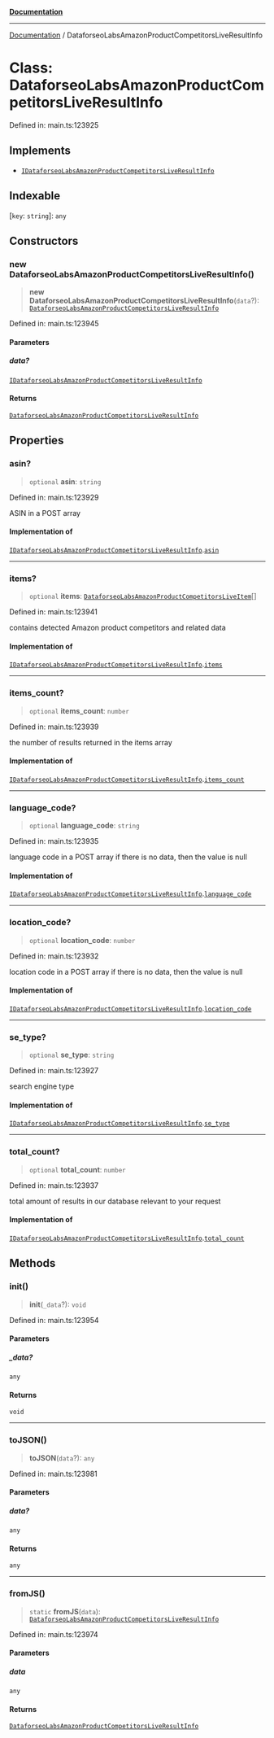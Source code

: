 [**Documentation**](../README.md)

***

[Documentation](../README.md) / DataforseoLabsAmazonProductCompetitorsLiveResultInfo

# Class: DataforseoLabsAmazonProductCompetitorsLiveResultInfo

Defined in: main.ts:123925

## Implements

- [`IDataforseoLabsAmazonProductCompetitorsLiveResultInfo`](../interfaces/IDataforseoLabsAmazonProductCompetitorsLiveResultInfo.md)

## Indexable

\[`key`: `string`\]: `any`

## Constructors

### new DataforseoLabsAmazonProductCompetitorsLiveResultInfo()

> **new DataforseoLabsAmazonProductCompetitorsLiveResultInfo**(`data`?): [`DataforseoLabsAmazonProductCompetitorsLiveResultInfo`](DataforseoLabsAmazonProductCompetitorsLiveResultInfo.md)

Defined in: main.ts:123945

#### Parameters

##### data?

[`IDataforseoLabsAmazonProductCompetitorsLiveResultInfo`](../interfaces/IDataforseoLabsAmazonProductCompetitorsLiveResultInfo.md)

#### Returns

[`DataforseoLabsAmazonProductCompetitorsLiveResultInfo`](DataforseoLabsAmazonProductCompetitorsLiveResultInfo.md)

## Properties

### asin?

> `optional` **asin**: `string`

Defined in: main.ts:123929

ASIN in a POST array

#### Implementation of

[`IDataforseoLabsAmazonProductCompetitorsLiveResultInfo`](../interfaces/IDataforseoLabsAmazonProductCompetitorsLiveResultInfo.md).[`asin`](../interfaces/IDataforseoLabsAmazonProductCompetitorsLiveResultInfo.md#asin)

***

### items?

> `optional` **items**: [`DataforseoLabsAmazonProductCompetitorsLiveItem`](DataforseoLabsAmazonProductCompetitorsLiveItem.md)[]

Defined in: main.ts:123941

contains detected Amazon product competitors and related data

#### Implementation of

[`IDataforseoLabsAmazonProductCompetitorsLiveResultInfo`](../interfaces/IDataforseoLabsAmazonProductCompetitorsLiveResultInfo.md).[`items`](../interfaces/IDataforseoLabsAmazonProductCompetitorsLiveResultInfo.md#items)

***

### items\_count?

> `optional` **items\_count**: `number`

Defined in: main.ts:123939

the number of results returned in the items array

#### Implementation of

[`IDataforseoLabsAmazonProductCompetitorsLiveResultInfo`](../interfaces/IDataforseoLabsAmazonProductCompetitorsLiveResultInfo.md).[`items_count`](../interfaces/IDataforseoLabsAmazonProductCompetitorsLiveResultInfo.md#items_count)

***

### language\_code?

> `optional` **language\_code**: `string`

Defined in: main.ts:123935

language code in a POST array
if there is no data, then the value is null

#### Implementation of

[`IDataforseoLabsAmazonProductCompetitorsLiveResultInfo`](../interfaces/IDataforseoLabsAmazonProductCompetitorsLiveResultInfo.md).[`language_code`](../interfaces/IDataforseoLabsAmazonProductCompetitorsLiveResultInfo.md#language_code)

***

### location\_code?

> `optional` **location\_code**: `number`

Defined in: main.ts:123932

location code in a POST array
if there is no data, then the value is null

#### Implementation of

[`IDataforseoLabsAmazonProductCompetitorsLiveResultInfo`](../interfaces/IDataforseoLabsAmazonProductCompetitorsLiveResultInfo.md).[`location_code`](../interfaces/IDataforseoLabsAmazonProductCompetitorsLiveResultInfo.md#location_code)

***

### se\_type?

> `optional` **se\_type**: `string`

Defined in: main.ts:123927

search engine type

#### Implementation of

[`IDataforseoLabsAmazonProductCompetitorsLiveResultInfo`](../interfaces/IDataforseoLabsAmazonProductCompetitorsLiveResultInfo.md).[`se_type`](../interfaces/IDataforseoLabsAmazonProductCompetitorsLiveResultInfo.md#se_type)

***

### total\_count?

> `optional` **total\_count**: `number`

Defined in: main.ts:123937

total amount of results in our database relevant to your request

#### Implementation of

[`IDataforseoLabsAmazonProductCompetitorsLiveResultInfo`](../interfaces/IDataforseoLabsAmazonProductCompetitorsLiveResultInfo.md).[`total_count`](../interfaces/IDataforseoLabsAmazonProductCompetitorsLiveResultInfo.md#total_count)

## Methods

### init()

> **init**(`_data`?): `void`

Defined in: main.ts:123954

#### Parameters

##### \_data?

`any`

#### Returns

`void`

***

### toJSON()

> **toJSON**(`data`?): `any`

Defined in: main.ts:123981

#### Parameters

##### data?

`any`

#### Returns

`any`

***

### fromJS()

> `static` **fromJS**(`data`): [`DataforseoLabsAmazonProductCompetitorsLiveResultInfo`](DataforseoLabsAmazonProductCompetitorsLiveResultInfo.md)

Defined in: main.ts:123974

#### Parameters

##### data

`any`

#### Returns

[`DataforseoLabsAmazonProductCompetitorsLiveResultInfo`](DataforseoLabsAmazonProductCompetitorsLiveResultInfo.md)
